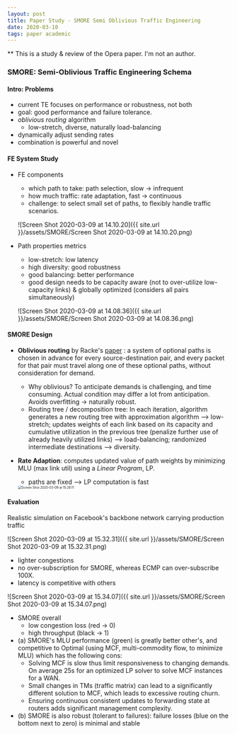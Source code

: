 ```yaml
---
layout: post
title: Paper Study - SMORE Semi Oblivious Traffic Engineering
date: 2020-03-10
tags: paper academic
---
```

** This is a study & review of the Opera paper. I'm not an author.   


### SMORE: Semi-Oblivious Traffic Engineering Schema

#### Intro: Problems

+ current TE focuses on performance or robustness, not both
+ goal: good performance and failure tolerance.
+ *oblivious routing* algorithm
  + low-stretch, diverse, naturally load-balancing
+ dynamically adjust sending rates
+ combination is powerful and novel

#### FE System Study

+ FE components

  + which path to take: path selection, slow -> infrequent
  + how much traffic: rate adaptation, fast -> continuous
  + challenge: to select small set of paths, to flexibly handle traffic scenarios.

  ![Screen Shot 2020-03-09 at 14.10.20]({{ site.url }}/assets/SMORE/Screen Shot 2020-03-09 at 14.10.20.png)

+ Path properties metrics

  + low-stretch: low latency
  + high diversity: good robustness
  + good balancing: better performance
  + good design needs to be capacity aware (not to over-utilize low-capacity links) & globally optimized (considers all pairs simultaneously)

  ![Screen Shot 2020-03-09 at 14.08.36]({{ site.url }}/assets/SMORE/Screen Shot 2020-03-09 at 14.08.36.png)

#### SMORE Design

+ **Oblivious routing** by Racke's [paper](https://dl.acm.org/doi/10.1145/1374376.1374415) : a system of optional paths is chosen in advance for every source-destination pair, and every packet for that pair must travel along one of these optional paths, without consideration for demand.

  + Why oblivious? To anticipate demands is challenging, and time consuming. Actual condition may differ a lot from anticipation. Avoids overfitting -> naturally robust.
  + Routing tree / decomposition tree: In each iteration, algorithm generates a new routing tree with approximation algorithm --> low-stretch; updates weights of each link based on its capacity and cumulative utilization in the previous tree (penalize further use of already heavily utilized links) --> load-balancing; randomized intermediate destinations --> diversity.

+ **Rate Adaption**: computes updated value of path weights by minimizing MLU (max link util) using a *Linear Program*, LP.

  + paths are fixed --> LP computation is fast

  <img src="{{ site.url }}/assets/SMORE/Screen Shot 2020-03-09 at 15.28.11.png" alt="Screen Shot 2020-03-09 at 15.28.11" style="zoom:50%;" />

#### Evaluation

Realistic simulation on Facebook's backbone network carrying production traffic

![Screen Shot 2020-03-09 at 15.32.31]({{ site.url }}/assets/SMORE/Screen Shot 2020-03-09 at 15.32.31.png)

+ lighter congestions
+ no over-subscription for SMORE, whereas ECMP can over-subscribe 100X.
+ latency is competitive with others

![Screen Shot 2020-03-09 at 15.34.07]({{ site.url }}/assets/SMORE/Screen Shot 2020-03-09 at 15.34.07.png)

+ SMORE overall
  + low congestion loss (red → 0)
  + high throughput (black → 1)
+ (a) SMORE's MLU performance (green) is greatly better other's, and competitive to Optimal (using MCF, multi-commodity flow, to minimize MLU) which has the following cons:
  + Solving MCF is slow thus limit responsiveness to changing demands. On average 25s for an optimized LP solver to solve MCF instances for a WAN.
  + Small changes in TMs (traffic matrix) can lead to a significantly different solution to MCF, which leads to excessive routing churn.
  + Ensuring continuous consistent updates to forwarding state at routers adds significant management complexity.
+ (b) SMORE is also robust (tolerant to failures): failure losses (blue on the bottom next to zero) is minimal and stable
